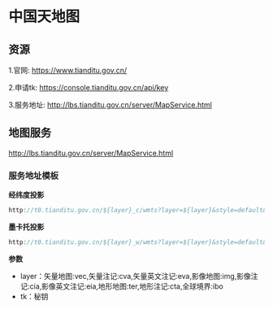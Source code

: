 # 中国天地图

## 资源

1.官网: https://www.tianditu.gov.cn/

2.申请tk: https://console.tianditu.gov.cn/api/key

3.服务地址: http://lbs.tianditu.gov.cn/server/MapService.html

## 地图服务

http://lbs.tianditu.gov.cn/server/MapService.html

### 服务地址模板

**经纬度投影**

```javascript
http://t0.tianditu.gov.cn/${layer}_c/wmts?layer=${layer}&style=default&tilematrixset=c&Service=WMTS&Request=GetTile&Version=1.0.0&Format=tiles&TileMatrix={z}&TileCol={x}&TileRow={y}&tk=${tk}
```

**墨卡托投影**

```javascript
http://t0.tianditu.gov.cn/${layer}_w/wmts?layer=${layer}&style=default&tilematrixset=c&Service=WMTS&Request=GetTile&Version=1.0.0&Format=tiles&TileMatrix={z}&TileCol={x}&TileRow={y}&tk=${tk}
```

**参数**

- layer：矢量地图:vec,矢量注记:cva,矢量英文注记:eva,影像地图:img,影像注记:cia,影像英文注记:eia,地形地图:ter,地形注记:cta,全球境界:ibo
- tk：秘钥

